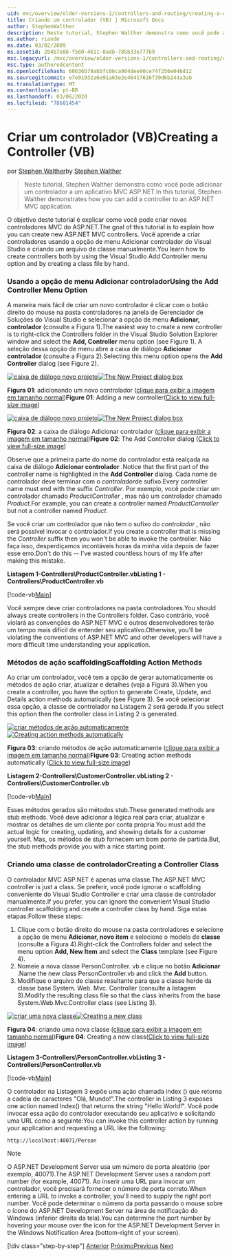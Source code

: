 ```yaml
---
uid: mvc/overview/older-versions-1/controllers-and-routing/creating-a-controller-vb
title: Criando um controlador (VB) | Microsoft Docs
author: StephenWalther
description: Neste tutorial, Stephen Walther demonstra como você pode adicionar um controlador a um aplicativo MVC ASP.NET.
ms.author: riande
ms.date: 03/02/2009
ms.assetid: 204b7e86-f560-4611-8adb-785b33e777b9
msc.legacyurl: /mvc/overview/older-versions-1/controllers-and-routing/creating-a-controller-vb
msc.type: authoredcontent
ms.openlocfilehash: 60636b79ab5fc06ca904dee90ce74f256e046d12
ms.sourcegitcommit: e7e91932a6e91a63e2e46417626f39d6b244a3ab
ms.translationtype: MT
ms.contentlocale: pt-BR
ms.lasthandoff: 03/06/2020
ms.locfileid: "78601454"
---
```

# <a name="creating-a-controller-vb"></a><span data-ttu-id="59be5-103">Criar um controlador (VB)</span><span class="sxs-lookup"><span data-stu-id="59be5-103">Creating a Controller (VB)</span></span>

<span data-ttu-id="59be5-104">por [Stephen Walther](https://github.com/StephenWalther)</span><span class="sxs-lookup"><span data-stu-id="59be5-104">by [Stephen Walther](https://github.com/StephenWalther)</span></span>

> <span data-ttu-id="59be5-105">Neste tutorial, Stephen Walther demonstra como você pode adicionar um controlador a um aplicativo MVC ASP.NET.</span><span class="sxs-lookup"><span data-stu-id="59be5-105">In this tutorial, Stephen Walther demonstrates how you can add a controller to an ASP.NET MVC application.</span></span>

<span data-ttu-id="59be5-106">O objetivo deste tutorial é explicar como você pode criar novos controladores MVC do ASP.NET.</span><span class="sxs-lookup"><span data-stu-id="59be5-106">The goal of this tutorial is to explain how you can create new ASP.NET MVC controllers.</span></span> <span data-ttu-id="59be5-107">Você aprende a criar controladores usando a opção de menu Adicionar controlador do Visual Studio e criando um arquivo de classe manualmente.</span><span class="sxs-lookup"><span data-stu-id="59be5-107">You learn how to create controllers both by using the Visual Studio Add Controller menu option and by creating a class file by hand.</span></span>

### <a name="using-the-add-controller-menu-option"></a><span data-ttu-id="59be5-108">Usando a opção de menu Adicionar controlador</span><span class="sxs-lookup"><span data-stu-id="59be5-108">Using the Add Controller Menu Option</span></span>

<span data-ttu-id="59be5-109">A maneira mais fácil de criar um novo controlador é clicar com o botão direito do mouse na pasta controladores na janela de Gerenciador de Soluções do Visual Studio e selecionar a opção de menu **Adicionar, controlador** (consulte a Figura 1).</span><span class="sxs-lookup"><span data-stu-id="59be5-109">The easiest way to create a new controller is to right-click the Controllers folder in the Visual Studio Solution Explorer window and select the **Add, Controller** menu option (see Figure 1).</span></span> <span data-ttu-id="59be5-110">A seleção dessa opção de menu abre a caixa de diálogo **Adicionar controlador** (consulte a Figura 2).</span><span class="sxs-lookup"><span data-stu-id="59be5-110">Selecting this menu option opens the **Add Controller** dialog (see Figure 2).</span></span>

<span data-ttu-id="59be5-111">[![caixa de diálogo novo projeto](creating-a-controller-vb/_static/image1.jpg)](creating-a-controller-vb/_static/image1.png)</span><span class="sxs-lookup"><span data-stu-id="59be5-111">[![The New Project dialog box](creating-a-controller-vb/_static/image1.jpg)](creating-a-controller-vb/_static/image1.png)</span></span>

<span data-ttu-id="59be5-112">**Figura 01**: adicionando um novo controlador ([clique para exibir a imagem em tamanho normal](creating-a-controller-vb/_static/image2.png))</span><span class="sxs-lookup"><span data-stu-id="59be5-112">**Figure 01**: Adding a new controller([Click to view full-size image](creating-a-controller-vb/_static/image2.png))</span></span>

<span data-ttu-id="59be5-113">[![caixa de diálogo novo projeto](creating-a-controller-vb/_static/image2.jpg)](creating-a-controller-vb/_static/image3.png)</span><span class="sxs-lookup"><span data-stu-id="59be5-113">[![The New Project dialog box](creating-a-controller-vb/_static/image2.jpg)](creating-a-controller-vb/_static/image3.png)</span></span>

<span data-ttu-id="59be5-114">**Figura 02**: a caixa de diálogo Adicionar controlador ([clique para exibir a imagem em tamanho normal](creating-a-controller-vb/_static/image4.png))</span><span class="sxs-lookup"><span data-stu-id="59be5-114">**Figure 02**: The Add Controller dialog ([Click to view full-size image](creating-a-controller-vb/_static/image4.png))</span></span>

<span data-ttu-id="59be5-115">Observe que a primeira parte do nome do controlador está realçada na caixa de diálogo **Adicionar controlador** .</span><span class="sxs-lookup"><span data-stu-id="59be5-115">Notice that the first part of the controller name is highlighted in the **Add Controller** dialog.</span></span> <span data-ttu-id="59be5-116">Cada nome de controlador deve terminar com o *controlador*de sufixo.</span><span class="sxs-lookup"><span data-stu-id="59be5-116">Every controller name must end with the suffix *Controller*.</span></span> <span data-ttu-id="59be5-117">Por exemplo, você pode criar um controlador chamado *ProductController* , mas não um controlador chamado *Product*.</span><span class="sxs-lookup"><span data-stu-id="59be5-117">For example, you can create a controller named *ProductController* but not a controller named *Product*.</span></span>

<span data-ttu-id="59be5-118">Se você criar um controlador que não tem o sufixo do *controlador* , não será possível invocar o controlador.</span><span class="sxs-lookup"><span data-stu-id="59be5-118">If you create a controller that is missing the *Controller* suffix then you won't be able to invoke the controller.</span></span> <span data-ttu-id="59be5-119">Não faça isso, desperdiçamos incontáveis horas da minha vida depois de fazer esse erro.</span><span class="sxs-lookup"><span data-stu-id="59be5-119">Don't do this -- I've wasted countless hours of my life after making this mistake.</span></span>

<span data-ttu-id="59be5-120">**Listagem 1-Controllers\ProductController.vb**</span><span class="sxs-lookup"><span data-stu-id="59be5-120">**Listing 1 - Controllers\ProductController.vb**</span></span>

[!code-vb[Main](creating-a-controller-vb/samples/sample1.vb)]

<span data-ttu-id="59be5-121">Você sempre deve criar controladores na pasta controladores.</span><span class="sxs-lookup"><span data-stu-id="59be5-121">You should always create controllers in the Controllers folder.</span></span> <span data-ttu-id="59be5-122">Caso contrário, você violará as convenções do ASP.NET MVC e outros desenvolvedores terão um tempo mais difícil de entender seu aplicativo.</span><span class="sxs-lookup"><span data-stu-id="59be5-122">Otherwise, you'll be violating the conventions of ASP.NET MVC and other developers will have a more difficult time understanding your application.</span></span>

### <a name="scaffolding-action-methods"></a><span data-ttu-id="59be5-123">Métodos de ação scaffolding</span><span class="sxs-lookup"><span data-stu-id="59be5-123">Scaffolding Action Methods</span></span>

<span data-ttu-id="59be5-124">Ao criar um controlador, você tem a opção de gerar automaticamente os métodos de ação criar, atualizar e detalhes (veja a Figura 3).</span><span class="sxs-lookup"><span data-stu-id="59be5-124">When you create a controller, you have the option to generate Create, Update, and Details action methods automatically (see Figure 3).</span></span> <span data-ttu-id="59be5-125">Se você selecionar essa opção, a classe de controlador na Listagem 2 será gerada.</span><span class="sxs-lookup"><span data-stu-id="59be5-125">If you select this option then the controller class in Listing 2 is generated.</span></span>

<span data-ttu-id="59be5-126">[![criar métodos de ação automaticamente](creating-a-controller-vb/_static/image3.jpg)](creating-a-controller-vb/_static/image5.png)</span><span class="sxs-lookup"><span data-stu-id="59be5-126">[![Creating action methods automatically](creating-a-controller-vb/_static/image3.jpg)](creating-a-controller-vb/_static/image5.png)</span></span>

<span data-ttu-id="59be5-127">**Figura 03**: criando métodos de ação automaticamente ([clique para exibir a imagem em tamanho normal](creating-a-controller-vb/_static/image6.png))</span><span class="sxs-lookup"><span data-stu-id="59be5-127">**Figure 03**: Creating action methods automatically ([Click to view full-size image](creating-a-controller-vb/_static/image6.png))</span></span>

<span data-ttu-id="59be5-128">**Listagem 2-Controllers\CustomerController.vb**</span><span class="sxs-lookup"><span data-stu-id="59be5-128">**Listing 2 - Controllers\CustomerController.vb**</span></span>

[!code-vb[Main](creating-a-controller-vb/samples/sample2.vb)]

<span data-ttu-id="59be5-129">Esses métodos gerados são métodos stub.</span><span class="sxs-lookup"><span data-stu-id="59be5-129">These generated methods are stub methods.</span></span> <span data-ttu-id="59be5-130">Você deve adicionar a lógica real para criar, atualizar e mostrar os detalhes de um cliente por conta própria.</span><span class="sxs-lookup"><span data-stu-id="59be5-130">You must add the actual logic for creating, updating, and showing details for a customer yourself.</span></span> <span data-ttu-id="59be5-131">Mas, os métodos de stub fornecem um bom ponto de partida.</span><span class="sxs-lookup"><span data-stu-id="59be5-131">But, the stub methods provide you with a nice starting point.</span></span>

### <a name="creating-a-controller-class"></a><span data-ttu-id="59be5-132">Criando uma classe de controlador</span><span class="sxs-lookup"><span data-stu-id="59be5-132">Creating a Controller Class</span></span>

<span data-ttu-id="59be5-133">O controlador MVC ASP.NET é apenas uma classe.</span><span class="sxs-lookup"><span data-stu-id="59be5-133">The ASP.NET MVC controller is just a class.</span></span> <span data-ttu-id="59be5-134">Se preferir, você pode ignorar o scaffolding conveniente do Visual Studio Controller e criar uma classe de controlador manualmente.</span><span class="sxs-lookup"><span data-stu-id="59be5-134">If you prefer, you can ignore the convenient Visual Studio controller scaffolding and create a controller class by hand.</span></span> <span data-ttu-id="59be5-135">Siga estas etapas:</span><span class="sxs-lookup"><span data-stu-id="59be5-135">Follow these steps:</span></span>

1. <span data-ttu-id="59be5-136">Clique com o botão direito do mouse na pasta controladores e selecione a opção de menu **Adicionar, novo item** e selecione o modelo de **classe** (consulte a Figura 4).</span><span class="sxs-lookup"><span data-stu-id="59be5-136">Right-click the Controllers folder and select the menu option **Add, New Item** and select the **Class** template (see Figure 4).</span></span>
2. <span data-ttu-id="59be5-137">Nomeie a nova classe PersonController. vb e clique no botão **Adicionar** .</span><span class="sxs-lookup"><span data-stu-id="59be5-137">Name the new class PersonController.vb and click the **Add** button.</span></span>
3. <span data-ttu-id="59be5-138">Modifique o arquivo de classe resultante para que a classe herde da classe base System. Web. Mvc. Controller (consulte a listagem 3).</span><span class="sxs-lookup"><span data-stu-id="59be5-138">Modify the resulting class file so that the class inherits from the base System.Web.Mvc.Controller class (see Listing 3).</span></span>

<span data-ttu-id="59be5-139">[![criar uma nova classe](creating-a-controller-vb/_static/image4.jpg)](creating-a-controller-vb/_static/image7.png)</span><span class="sxs-lookup"><span data-stu-id="59be5-139">[![Creating a new class](creating-a-controller-vb/_static/image4.jpg)](creating-a-controller-vb/_static/image7.png)</span></span>

<span data-ttu-id="59be5-140">**Figura 04**: criando uma nova classe ([clique para exibir a imagem em tamanho normal](creating-a-controller-vb/_static/image8.png))</span><span class="sxs-lookup"><span data-stu-id="59be5-140">**Figure 04**: Creating a new class([Click to view full-size image](creating-a-controller-vb/_static/image8.png))</span></span>

<span data-ttu-id="59be5-141">**Listagem 3-Controllers\PersonController.vb**</span><span class="sxs-lookup"><span data-stu-id="59be5-141">**Listing 3 - Controllers\PersonController.vb**</span></span>

[!code-vb[Main](creating-a-controller-vb/samples/sample3.vb)]

<span data-ttu-id="59be5-142">O controlador na Listagem 3 expõe uma ação chamada index () que retorna a cadeia de caracteres "Olá, Mundo!".</span><span class="sxs-lookup"><span data-stu-id="59be5-142">The controller in Listing 3 exposes one action named Index() that returns the string "Hello World!".</span></span> <span data-ttu-id="59be5-143">Você pode invocar essa ação do controlador executando seu aplicativo e solicitando uma URL como a seguinte:</span><span class="sxs-lookup"><span data-stu-id="59be5-143">You can invoke this controller action by running your application and requesting a URL like the following:</span></span>

`http://localhost:40071/Person`

> [!NOTE]
> 
> <span data-ttu-id="59be5-144">O ASP.NET Development Server usa um número de porta aleatório (por exemplo, 40071).</span><span class="sxs-lookup"><span data-stu-id="59be5-144">The ASP.NET Development Server uses a random port number (for example, 40071).</span></span> <span data-ttu-id="59be5-145">Ao inserir uma URL para invocar um controlador, você precisará fornecer o número de porta correto.</span><span class="sxs-lookup"><span data-stu-id="59be5-145">When entering a URL to invoke a controller, you'll need to supply the right port number.</span></span> <span data-ttu-id="59be5-146">Você pode determinar o número da porta passando o mouse sobre o ícone do ASP.NET Development Server na área de notificação do Windows (inferior direita da tela).</span><span class="sxs-lookup"><span data-stu-id="59be5-146">You can determine the port number by hovering your mouse over the icon for the ASP.NET Development Server in the Windows Notification Area (bottom-right of your screen).</span></span>
> 
> [!div class="step-by-step"]
> <span data-ttu-id="59be5-147">[Anterior](adding-dynamic-content-to-a-cached-page-vb.md)
> [Próximo](creating-an-action-vb.md)</span><span class="sxs-lookup"><span data-stu-id="59be5-147">[Previous](adding-dynamic-content-to-a-cached-page-vb.md)
[Next](creating-an-action-vb.md)</span></span>
